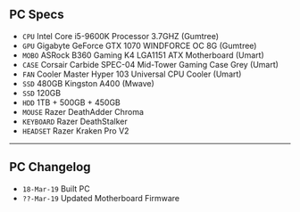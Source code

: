 ## PC Specs
- `CPU` Intel Core i5-9600K Processor 3.7GHZ (Gumtree)
- `GPU` Gigabyte GeForce GTX 1070 WINDFORCE OC 8G (Gumtree)
- `MOBO` ASRock B360 Gaming K4 LGA1151 ATX Motherboard (Umart)
- `CASE` Corsair Carbide SPEC-04 Mid-Tower Gaming Case Grey (Umart)
- `FAN` Cooler Master Hyper 103 Universal CPU Cooler (Umart)
- `SSD` 480GB Kingston A400 (Mwave)
- `SSD` 120GB
- `HDD` 1TB + 500GB + 450GB
- `MOUSE` Razer DeathAdder Chroma
- `KEYBOARD` Razer DeathStalker
- `HEADSET` Razer Kraken Pro V2

---

## PC Changelog
- `18-Mar-19` Built PC
- `??-Mar-19` Updated Motherboard Firmware
